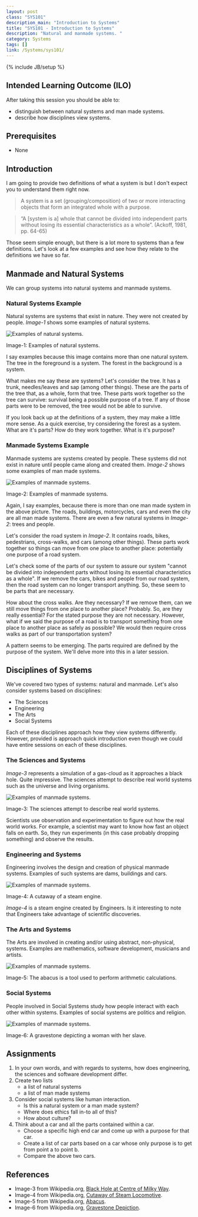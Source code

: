 ```yaml
---
layout: post
class: "SYS101"
description_main: "Introduction to Systems"
title: "SYS101 - Introduction to Systems"
description: "Natural and manmade systems. "
category: Systems
tags: []
link: /Systems/sys101/
---
```

{% include JB/setup %}

## Intended Learning Outcome (ILO)

After taking this session you should be able to:

- distinguish between natural systems and man made systems.
- describe how disciplines view systems.

## Prerequisites

- None

## Introduction

I am going to provide two definitions of what a system is but I don't expect you to understand them right now.

> A system is a set (grouping/composition) of two or more interacting objects that form an integrated whole with a purpose.

> “A \[system is a\] whole that cannot be divided into independent parts without losing its essential characteristics as a whole”. (Ackoff, 1981, pp. 64-65)

Those seem simple enough, but there is a lot more to systems than a few definitions. Let's look at a few examples and see how they relate to the definitions we have so far.

## Manmade and Natural Systems

We can group systems into natural systems and manmade systems.

### Natural Systems Example

Natural systems are systems that exist in nature. They were not created by people. *Image-1* shows some examples of natural systems.

<div class="figure">
<p><img alt='Examples of natural systems.' src='/assets/img/systemExampleNatural.jpg' /></p>
<p>Image-1: Examples of natural systems.</p>
</div>

I say examples because this image contains more than one natural system. The tree in the foreground is a system. The forest in the background is a system.

What makes me say these are systems? Let's consider the tree. It has a trunk, needles/leaves and sap (among other things). These are the parts of the tree that, as a whole, form that tree. These parts work together so the tree can survive: survival being a possible purpose of a tree. If any of those parts were to be removed, the tree would not be able to survive.

If you look back up at the definitions of a system, they may make a little more sense. As a quick exercise, try considering the forest as a system. What are it's parts? How do they work together. What is it's purpose?

### Manmade Systems Example

Manmade systems are systems created by people. These systems did not exist in nature until people came along and created them. *Image-2* shows some examples of man made systems.

<div class="figure">
<p><img alt='Examples of manmade systems.' src='/assets/img/systemExampleManmade.jpg' /></p>
<p>Image-2: Examples of manmade systems.</p>
</div>

Again, I say examples, because there is more than one man made system in the above picture. The roads, buildings, motorcycles, cars and even the city are all man made systems. There are even a few natural systems in *Image-2*: trees and people.

Let's consider the road system in *Image-2*. It contains roads, bikes, pedestrians, cross-walks, and cars (among other things). These parts work together so things can move from one place to another place: potentially one purpose of a road system.

Let's check some of the parts of our system to assure our system "cannot be divided into independent parts without losing its essential characteristics as a whole". If we remove the cars, bikes and people from our road system, then the road system can no longer transport anything. So, these seem to be parts that are necessary.

How about the cross walks. Are they necessary? If we remove them, can we still move things from one place to another place? Probably. So, are they really essential? For the stated purpose they are not necessary. However, what if we said the purpose of a road is to transport something from one place to another place as safely as possible? We would then require cross walks as part of our transportation system?

A pattern seems to be emerging. The parts required are defined by the purpose of the system. We'll delve more into this in a later session.

## Disciplines of Systems

We've covered two types of systems: natural and manmade. Let's also consider systems based on disciplines:
- The Sciences
- Engineering
- The Arts
- Social Systems

Each of these disciplines approach how they view systems differently. However, provided is approach quick introduction even though we could have entire sessions on each of these disciplines.

### The Sciences and Systems

*Image-3* represents a simulation of a gas-cloud as it approaches a black hole. Quite impressive. The sciences attempt to describe real world systems such as the universe and living organisms.

<div class="figure">
<p><img alt='Examples of manmade systems.' src='/assets/img/systemExampleDisciplineScience.jpeg' /></p>
<p>Image-3: The sciences attempt to describe real world systems.</p>
</div>

Scientists use observation and experimentation to figure out how the real world works. For example, a scientist may want to know how fast an object falls on earth. So, they run experiments (in this case probably dropping something) and observe the results.

### Engineering and Systems

Engineering involves the design and creation of physical manmade systems. Examples of such systems are dams, buildings and cars.

<div class="figure">
<p><img alt='Examples of manmade systems.' src='/assets/img/systemExampleDisciplineEngineering.jpg' /></p>
<p>Image-4: A cutaway of a steam engine.</p>
</div>

*Image-4* is a steam engine created by Engineers. Is it interesting to note that Engineers take advantage of scientific discoveries.

### The Arts and Systems

The Arts are involved in creating and/or using abstract, non-physical, systems. Examples are mathematics, software development, musicians and artists.

<div class="figure">
<p><img alt='Examples of manmade systems.' src='/assets/img/systemExampleDisciplineMathematics.jpg' /></p>
<p>Image-5: The abacus is a tool used to perform arithmetic calculations.</p>
</div>

### Social Systems

People involved in Social Systems study how people interact with each other within systems. Examples of social systems are politics and religion.

<div class="figure">
<p><img alt='Examples of manmade systems.' src='/assets/img/systemExampleDisciplineSocial.jpg' /></p>
<p>Image-6: A gravestone depicting a woman with her slave.</p>
</div>

## Assignments

1. In your own words, and with regards to systems, how does engineering, the sciences and software development differ.
2. Create two lists
    - a list of natural systems
    - a list of man made systems
3. Consider social systems like human interaction.
    - Is this a natural system or a man made system?
    - Where does ethics fall in-to all of this?
    - How about culture?
4. Think about a car and all the parts contained within a car.
    - Choose a specific high end car and come up with a purpose for that car.
    - Create a list of car parts based on a car whose only purpose is to get from point a to point b.
    - Compare the above two cars.

## References

- Image-3 from Wikipedia.org, [Black Hole at Centre of Milky Way](http://en.wikipedia.org/wiki/File:Simulation_of_gas_cloud_after_close_approach_to_the_black_hole_at_the_centre_of_the_Milky_Way.jpg).
- Image-4 from Wikipedia.org, [Cutaway of Steam Locomotive](http://sv.wikipedia.org/wiki/Fil:Cutaway_steam_locomotive.jpg).
- Image-5 from Wikipedia.org, [Abacus](http://cs.wikipedia.org/wiki/Soubor:Abacus-5822.jpg).
- Image-6 from Wikipedia.org, [Gravestone Depiction](http://en.wikipedia.org/wiki/File:Grabstein_einer_Frau_mit_Dienerin.jpg).
